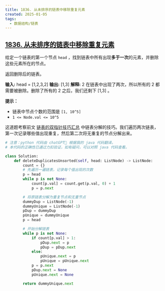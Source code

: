 ```yaml
---
title: 1836. 从未排序的链表中移除重复元素
created: 2025-01-05
tags:
  - 数据结构/链表
---
```

## [1836. 从未排序的链表中移除重复元素](https://labuladong.online/algo/problem-set/linkedlist-two-pointers/#slug_remove-duplicates-from-an-unsorted-linked-list)

给定一个链表的第一个节点 `head` ，找到链表中所有出现**多于一次**的元素，并删除这些元素所在的节点。

返回删除后的链表。

**输入:** head = [1,2,3,2]
**输出:** [1,3]
**解释:** 2 在链表中出现了两次，所以所有的 2 都需要被删除。删除了所有的 2 之后，我们还剩下 [1,3] 。

**提示：**

- 链表中节点个数的范围是 `[1, 10^5]`
- `1 <= Node.val <= 10^5`

这道题考察前文 [链表的双指针技巧汇总](https://labuladong.online/algo/essential-technique/linked-list-skills-summary/) 中链表分解的技巧。我们遍历两次链表，第一次记录哪些值出现重复，然后第二次将无重复的节点分解出来。

```python
# 注意：python 代码由 chatGPT🤖 根据我的 java 代码翻译。
# 本代码的正确性已通过力扣验证，如有疑问，可以对照 java 代码查看。

class Solution:
    def deleteDuplicatesUnsorted(self, head: ListNode) -> ListNode:
        count = {}
        # 先遍历一遍链表，记录每个值出现的次数
        p = head
        while p is not None:
            count[p.val] = count.get(p.val, 0) + 1
            p = p.next

        # 将原链表分解为重复节点和无重节点
        dummyDup = ListNode(-1)
        dummyUnique = ListNode(-1)
        pDup = dummyDup
        pUnique = dummyUnique
        p = head

        # 开始分解链表
        while p is not None:
            if count[p.val] > 1:
                pDup.next = p
                pDup = pDup.next
            else:
                pUnique.next = p
                pUnique = pUnique.next
            p = p.next
            pDup.next = None
            pUnique.next = None

        return dummyUnique.next
```

